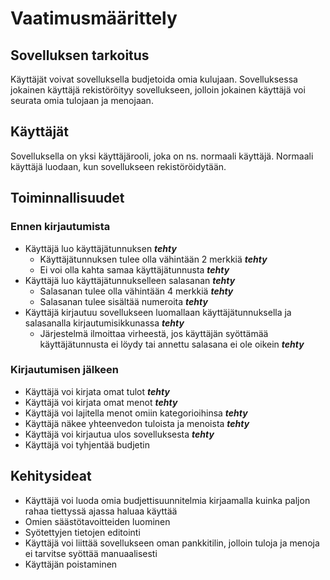 # Vaatimusmäärittely
## Sovelluksen tarkoitus
Käyttäjät voivat sovelluksella budjetoida omia kulujaan. Sovelluksessa jokainen käyttäjä rekistöröityy sovellukseen, jolloin jokainen käyttäjä voi 
seurata omia tulojaan ja menojaan.
## Käyttäjät
Sovelluksella on yksi käyttäjärooli, joka on ns. normaali käyttäjä. Normaali käyttäjä luodaan, kun sovellukseen rekistöröidytään.
## Toiminnallisuudet
### Ennen kirjautumista
- Käyttäjä luo käyttäjätunnuksen ***tehty***
  - Käyttäjätunnuksen tulee olla vähintään 2 merkkiä ***tehty***
  - Ei voi olla kahta samaa käyttäjätunnusta ***tehty***
- Käyttäjä luo käyttäjätunnukselleen salasanan ***tehty***
  - Salasanan tulee olla vähintään 4 merkkiä ***tehty***
  - Salasanan tulee sisältää numeroita ***tehty***
- Käyttäjä kirjautuu sovellukseen luomallaan käyttäjätunnuksella ja salasanalla kirjautumisikkunassa ***tehty***
  - Järjestelmä ilmoittaa virheestä, jos käyttäjän syöttämää käyttäjätunnusta ei löydy tai annettu salasana ei ole oikein ***tehty***
### Kirjautumisen jälkeen
- Käyttäjä voi kirjata omat tulot ***tehty***
- Käyttäjä voi kirjata omat menot ***tehty***
- Käyttäjä voi lajitella menot omiin kategorioihinsa ***tehty***
- Käyttäjä näkee yhteenvedon tuloista ja menoista ***tehty***
- Käyttäjä voi kirjautua ulos sovelluksesta ***tehty***
- Käyttäjä voi tyhjentää budjetin
## Kehitysideat
- Käyttäjä voi luoda omia budjettisuunnitelmia kirjaamalla kuinka paljon rahaa tiettyssä ajassa haluaa käyttää
- Omien säästötavoitteiden luominen
- Syötettyjen tietojen editointi 
- Käyttäjä voi liittää sovellukseen oman pankkitilin, jolloin tuloja ja menoja ei tarvitse syöttää manuaalisesti
- Käyttäjän poistaminen



